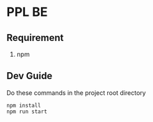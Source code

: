 # PPL BE

## Requirement

1. npm

## Dev Guide

Do these commands in the project root directory

```
npm install
npm run start
```
